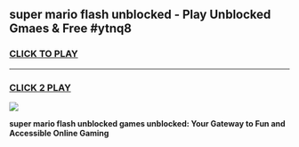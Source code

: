 
## super mario flash unblocked - Play Unblocked Gmaes & Free #ytnq8
<h3>
<a href="https://news.freeplayer.one?title=super_mario_flash_unblocked&ref=24F">CLICK TO PLAY</a></h3>
<hr>

<h3>
<a href="https://news.freeplayer.one?title=super_mario_flash_unblocked&ref=24F">CLICK 2 PLAY</a>
  
</h3>

<a href="https://news.freeplayer.one?title=super_mario_flash_unblocked&ref=24F/"><img src="https://clearcache.store/games.png"></a>


**super mario flash unblocked games unblocked: Your Gateway to Fun and Accessible Online Gaming**
